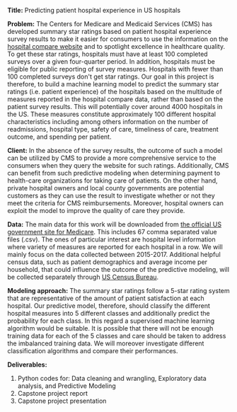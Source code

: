 **Title:** Predicting patient hospital experience in US hospitals

**Problem:**  The Centers for Medicare and Medicaid Services (CMS) has developed summary star ratings based on patient hospital experience  survey results to make it easier for consumers to use the information on the [hospital compare website](https://www.medicare.gov/hospitalcompare/search.html?) and to spotlight excellence in healthcare quality. To get these star ratings, hospitals must have at least 100 completed surveys over a given four-quarter period. In addition, hospitals must be eligible for public reporting of survey measures. Hospitals with fewer than 100 completed surveys don't get star ratings. Our goal in this project is therefore, to build a machine learning model to predict the summary star ratings (i.e. patient experience) of the hospitals based on the multitude of measures reported in the hospital compare data, rather than based on the patient survey results. This will potentially cover around 4000 hospitals in the US. These measures constitute approximately 100 different hospital characteristics including among others information on the number of readmissions, hospital type, safety of care, timeliness of care, treatment outcome, and spending per patient. 

**Client:** In the absence of the survey results, the outcome of such a model can be utilized by CMS to provide a more comprehensive service to the consumers when they query the website for such ratings. Additionally, CMS can benefit from such predictive modeling when determining payment to health-care organizations for taking care of patients. On the other hand, private hospital owners and local county governments are potential customers as they can use the result to investigate whether or not they meet the criteria for CMS reimbursements. Moreover, hospital owners can exploit the model to improve the quality of care they provide. 

**Data:** The main data for this work will be downloaded from [the official US government site for Medicare](https://data.medicare.gov/data/hospital-compare). This includes 67 comma separated value files (.csv). The ones of particular interest are hospital level information where variety of measures are reported for each hospital in a row. We will mainly focus on the data collected between 2015-2017. Additional helpful census data, such as patient demographics and average income per household, that could influence the outcome of the predictive modeling, will be collected separately through [US Census Bureau](https://factfinder.census.gov/faces/nav/jsf/pages/index.xhtml).

**Modeling approach:** The summary star ratings follow a  5-star rating system that are representative of the amount of patient satisfaction at each hospital. Our predictive model, therefore, should classify the different hospital measures into 5 different classes and additionally predict the probability for each class. In this regard a supervised machine learning algorithm would be suitable. It is possible that there will not be enough training data for each of the 5 classes and care should be taken to address the imbalanced training data. We will moreover investigate different classification algorithms and compare their performances.

**Deliverables:** 
1. Python codes for: Data cleaning and wrangling, Exploratory data analysis, and Predictive Modeling
2. Capstone project report
3. Capstone project presentation
                   




